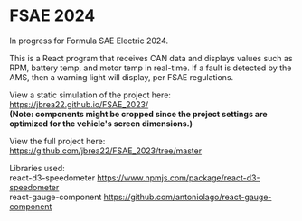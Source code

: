 # FSAE 2024
In progress for Formula SAE Electric 2024.

This is a React program that receives CAN data and displays values such as RPM, battery temp, and motor temp in real-time. If a fault is detected by the AMS, then a warning light will display, per FSAE regulations.

View a static simulation of the project here: https://jbrea22.github.io/FSAE_2023/ <br />
**(Note: components might be cropped since the project settings are optimized for the vehicle's screen dimensions.)**

View the full project here: https://github.com/jbrea22/FSAE_2023/tree/master

Libraries used: <br />
react-d3-speedometer https://www.npmjs.com/package/react-d3-speedometer <br />
react-gauge-component https://github.com/antoniolago/react-gauge-component
